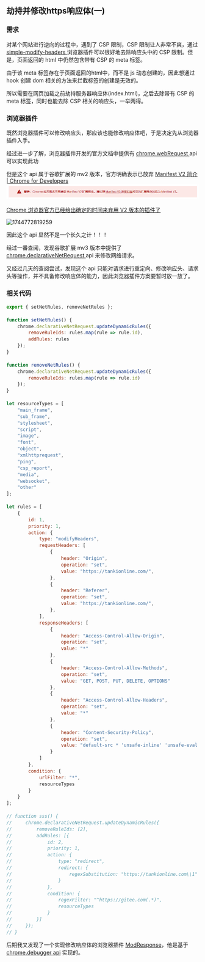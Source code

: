 ## 劫持并修改https响应体(一)

### 需求

对某个网站进行逆向的过程中，遇到了 CSP 限制，CSP 限制让人非常不爽，通过 [simple-modify-headers ](https://microsoftedge.microsoft.com/addons/detail/simplemodifyheaders/nmjjhcnkglmnieepjlgodcaebeigppjh) 浏览器插件可以很好地去除响应头中的 CSP 限制。但是，页面返回的 html 中仍然包含带有 CSP 的 meta 标签。

由于该 meta 标签存在于页面返回的html中，而不是 js 动态创建的，因此想通过 hook 创建 dom 相关的方法来拦截标签的创建是无效的。

所以需要在网页加载之前劫持服务器响应体(index.html)，之后去除带有 CSP 的 meta 标签，同时也能去除 CSP 相关的响应头，一举两得。

### 浏览器插件

既然浏览器插件可以修改响应头，那应该也能修改响应体吧，于是决定先从浏览器插件入手。

经过进一步了解，浏览器插件开发的官方文档中提供有 [chrome.webRequest ](https://developer.chrome.com/docs/extensions/mv2/reference/webRequest?hl=zh_cn)api 可以实现此功

但是这个 api 属于谷歌扩展的 mv2 版本，官方明确表示已放弃 [Manifest V2 简介  |  Chrome for Developers](https://developer.chrome.com/docs/extensions/mv2?hl=zh-cn)![1744772125922](image/劫持并修改https响应体(一)/1744772125922.png)

[Chrome 浏览器官方已经给出确定的时间来弃用 V2 版本的插件了](https://zhuanlan.zhihu.com/p/677476234)

![1744772819259](https://file+.vscode-resource.vscode-cdn.net/d%3A/projects/JawonBlog/docs/%E8%A7%A3%E5%86%B3%E6%96%B9%E6%A1%88/%E5%8A%AB%E6%8C%81%E5%B9%B6%E4%BF%AE%E6%94%B9https%E5%93%8D%E5%BA%94%E4%BD%93/image/%E5%8A%AB%E6%8C%81%E5%B9%B6%E4%BF%AE%E6%94%B9https%E5%93%8D%E5%BA%94%E4%BD%93(%E4%B8%80)/1744772819259.png)

因此这个 api 显然不是一个长久之计！！！

经过一番查阅，发现谷歌扩展 mv3 版本中提供了 [chrome.declarativeNetRequest ](https://developer.chrome.com/docs/extensions/reference/api/declarativeNetRequest?hl=zh_cn)api 来修改网络请求。

又经过几天的查阅尝试，发现这个 api 只能对请求进行重定向、修改响应头、请求头等操作，并不具备修改响应体的能力，因此浏览器插件方案要暂时放一放了。

### 相关代码

```js
export { setNetRules, removeNetRules };

function setNetRules() {
    chrome.declarativeNetRequest.updateDynamicRules({
        removeRuleIds: rules.map(rule => rule.id),
        addRules: rules
    });
}

function removeNetRules() {
    chrome.declarativeNetRequest.updateDynamicRules({
        removeRuleIds: rules.map(rule => rule.id)
    });
}

let resourceTypes = [
    "main_frame",
    "sub_frame",
    "stylesheet",
    "script",
    "image",
    "font",
    "object",
    "xmlhttprequest",
    "ping",
    "csp_report",
    "media",
    "websocket",
    "other"
];

let rules = [
    {
        id: 1,
        priority: 1,
        action: {
            type: "modifyHeaders",
            requestHeaders: [
                {
                    header: "Origin",
                    operation: "set",
                    value: "https://tankionline.com/",
                },
                {
                    header: "Referer",
                    operation: "set",
                    value: "https://tankionline.com/",
                },
            ],
            responseHeaders: [
                {
                    header: "Access-Control-Allow-Origin",
                    operation: "set",
                    value: "*"
                },
                {
                    header: "Access-Control-Allow-Methods",
                    operation: "set",
                    value: "GET, POST, PUT, DELETE, OPTIONS"
                },
                {
                    header: "Access-Control-Allow-Headers",
                    operation: "set",
                    value: "*"
                },
                {
                    header: "Content-Security-Policy",
                    operation: "set",
                    value: "default-src * 'unsafe-inline' 'unsafe-eval' data: blob:; script-src * 'unsafe-inline' 'unsafe-eval' data: blob:; style-src * 'unsafe-inline' 'unsafe-eval' data: blob:; img-src * data: blob:; font-src * data: blob:; connect-src * data: blob:; frame-src * data: blob:; object-src * data: blob:; media-src * data: blob:; child-src * data: blob:; form-action * data: blob:; manifest-src * data: blob:; worker-src * data: blob:; base-uri * data: blob:;"
                }
            ]
        },
        condition: {
            urlFilter: "*",
            resourceTypes
        }
    }
];

// function sss() {
//     chrome.declarativeNetRequest.updateDynamicRules({
//         removeRuleIds: [2],
//         addRules: [{
//             id: 2,
//             priority: 1,
//             action: {
//                 type: "redirect",
//                 redirect: {
//                     regexSubstitution: "https://tankionline.com\\1"
//                 }
//             },
//             condition: {
//                 regexFilter: "^https://gitee.com(.*)",
//                 resourceTypes
//             }
//         }]
//     });
// }
```


后期我又发现了一个实现修改响应体的浏览器插件 [ModResponse](https://chromewebstore.google.com/detail/modresponse-mock-and-repl/bbjcdpjihbfmkgikdkplcalfebgcjjpm?src=modheader-com)，他是基于[ chrome.debugger api](https://developer.chrome.com/docs/extensions/reference/debugger/) 实现的。
